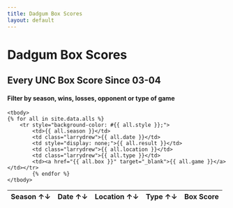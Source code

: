 ```yaml
---
title: Dadgum Box Scores
layout: default
---
```


# Dadgum Box Scores 

## Every UNC Box Score Since 03-04

#### Filter by season, wins, losses, opponent or type of game


<table id="example" class="display center" cellspacing="0" width="100%">
	<thead>
         <tr> 
           <th>Season ↑↓</th>
           <th class="larrydrew">Date ↑↓</th>
           <th style="display: none;">Result ↑↓</th>
           <th class="larrydrew">Location ↑↓</th>
           <th class="larrydrew">Type ↑↓</th>
           <th data-sortable="false">Box Score</th>
         </tr>
     </thead>

    <tbody>
	{% for all in site.data.alls %}
		<tr style="background-color: #{{ all.style }};">
  			<td>{{ all.season }}</td> 
  			<td class="larrydrew">{{ all.date }}</td> 
  			<td style="display: none;">{{ all.result }}</td>
  			<td class="larrydrew">{{ all.location }}</td>
  			<td class="larrydrew">{{ all.type }}</td>
  			<td><a href="{{ all.box }}" target="_blank">{{ all.game }}</a></td></tr>
  			{% endfor %}
    </tbody>
</table>


